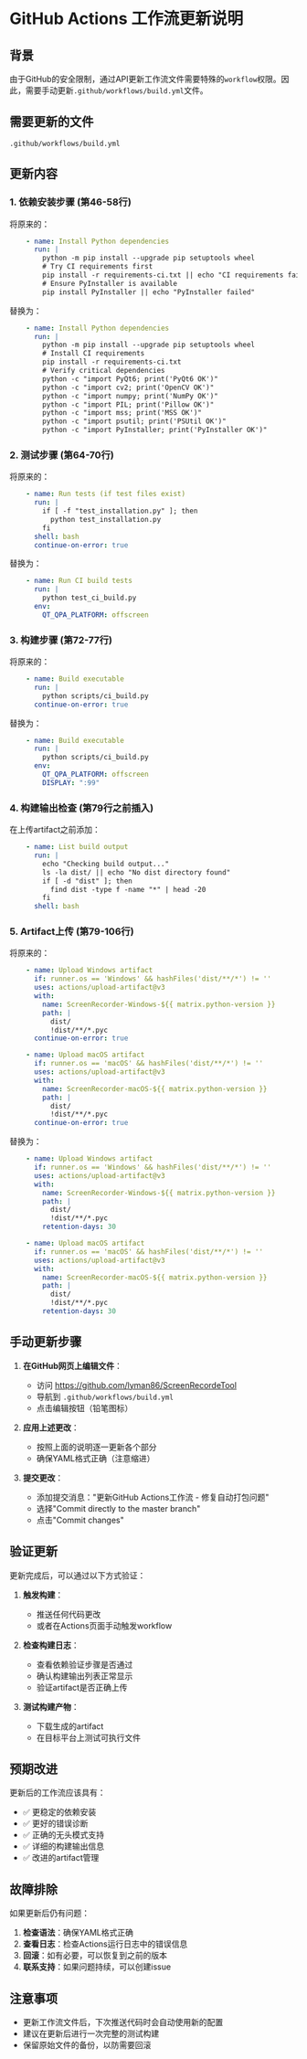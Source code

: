 # GitHub Actions 工作流更新说明

## 背景
由于GitHub的安全限制，通过API更新工作流文件需要特殊的`workflow`权限。因此，需要手动更新`.github/workflows/build.yml`文件。

## 需要更新的文件
`.github/workflows/build.yml`

## 更新内容

### 1. 依赖安装步骤 (第46-58行)
将原来的：
```yaml
    - name: Install Python dependencies
      run: |
        python -m pip install --upgrade pip setuptools wheel
        # Try CI requirements first
        pip install -r requirements-ci.txt || echo "CI requirements failed"
        # Ensure PyInstaller is available
        pip install PyInstaller || echo "PyInstaller failed"
```

替换为：
```yaml
    - name: Install Python dependencies
      run: |
        python -m pip install --upgrade pip setuptools wheel
        # Install CI requirements
        pip install -r requirements-ci.txt
        # Verify critical dependencies
        python -c "import PyQt6; print('PyQt6 OK')"
        python -c "import cv2; print('OpenCV OK')"
        python -c "import numpy; print('NumPy OK')"
        python -c "import PIL; print('Pillow OK')"
        python -c "import mss; print('MSS OK')"
        python -c "import psutil; print('PSUtil OK')"
        python -c "import PyInstaller; print('PyInstaller OK')"
```

### 2. 测试步骤 (第64-70行)
将原来的：
```yaml
    - name: Run tests (if test files exist)
      run: |
        if [ -f "test_installation.py" ]; then
          python test_installation.py
        fi
      shell: bash
      continue-on-error: true
```

替换为：
```yaml
    - name: Run CI build tests
      run: |
        python test_ci_build.py
      env:
        QT_QPA_PLATFORM: offscreen
```

### 3. 构建步骤 (第72-77行)
将原来的：
```yaml
    - name: Build executable
      run: |
        python scripts/ci_build.py
      continue-on-error: true
```

替换为：
```yaml
    - name: Build executable
      run: |
        python scripts/ci_build.py
      env:
        QT_QPA_PLATFORM: offscreen
        DISPLAY: ":99"
```

### 4. 构建输出检查 (第79行之前插入)
在上传artifact之前添加：
```yaml
    - name: List build output
      run: |
        echo "Checking build output..."
        ls -la dist/ || echo "No dist directory found"
        if [ -d "dist" ]; then
          find dist -type f -name "*" | head -20
        fi
      shell: bash
```

### 5. Artifact上传 (第79-106行)
将原来的：
```yaml
    - name: Upload Windows artifact
      if: runner.os == 'Windows' && hashFiles('dist/**/*') != ''
      uses: actions/upload-artifact@v3
      with:
        name: ScreenRecorder-Windows-${{ matrix.python-version }}
        path: |
          dist/
          !dist/**/*.pyc
      continue-on-error: true

    - name: Upload macOS artifact
      if: runner.os == 'macOS' && hashFiles('dist/**/*') != ''
      uses: actions/upload-artifact@v3
      with:
        name: ScreenRecorder-macOS-${{ matrix.python-version }}
        path: |
          dist/
          !dist/**/*.pyc
      continue-on-error: true
```

替换为：
```yaml
    - name: Upload Windows artifact
      if: runner.os == 'Windows' && hashFiles('dist/**/*') != ''
      uses: actions/upload-artifact@v3
      with:
        name: ScreenRecorder-Windows-${{ matrix.python-version }}
        path: |
          dist/
          !dist/**/*.pyc
        retention-days: 30

    - name: Upload macOS artifact
      if: runner.os == 'macOS' && hashFiles('dist/**/*') != ''
      uses: actions/upload-artifact@v3
      with:
        name: ScreenRecorder-macOS-${{ matrix.python-version }}
        path: |
          dist/
          !dist/**/*.pyc
        retention-days: 30
```

## 手动更新步骤

1. **在GitHub网页上编辑文件**：
   - 访问 https://github.com/lyman86/ScreenRecordeTool
   - 导航到 `.github/workflows/build.yml`
   - 点击编辑按钮（铅笔图标）

2. **应用上述更改**：
   - 按照上面的说明逐一更新各个部分
   - 确保YAML格式正确（注意缩进）

3. **提交更改**：
   - 添加提交消息："更新GitHub Actions工作流 - 修复自动打包问题"
   - 选择"Commit directly to the master branch"
   - 点击"Commit changes"

## 验证更新

更新完成后，可以通过以下方式验证：

1. **触发构建**：
   - 推送任何代码更改
   - 或者在Actions页面手动触发workflow

2. **检查构建日志**：
   - 查看依赖验证步骤是否通过
   - 确认构建输出列表正常显示
   - 验证artifact是否正确上传

3. **测试构建产物**：
   - 下载生成的artifact
   - 在目标平台上测试可执行文件

## 预期改进

更新后的工作流应该具有：
- ✅ 更稳定的依赖安装
- ✅ 更好的错误诊断
- ✅ 正确的无头模式支持
- ✅ 详细的构建输出信息
- ✅ 改进的artifact管理

## 故障排除

如果更新后仍有问题：

1. **检查语法**：确保YAML格式正确
2. **查看日志**：检查Actions运行日志中的错误信息
3. **回滚**：如有必要，可以恢复到之前的版本
4. **联系支持**：如果问题持续，可以创建issue

## 注意事项

- 更新工作流文件后，下次推送代码时会自动使用新的配置
- 建议在更新后进行一次完整的测试构建
- 保留原始文件的备份，以防需要回滚
